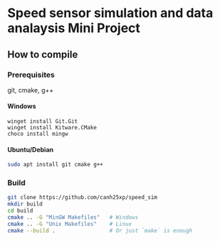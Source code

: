 # Speed sensor simulation and data analaysis Mini Project

## How to compile

### Prerequisites

git, cmake, g++

#### Windows

```pwsh
winget install Git.Git
winget install Kitware.CMake
choco install mingw
```

#### Ubuntu/Debian

```bash
sudo apt install git cmake g++
```

### Build

```sh
git clone https://github.com/canh25xp/speed_sim
mkdir build
cd build
cmake .. -G "MinGW Makefiles"   # Windows
cmake .. -G "Unix Makefiles"    # Linux
cmake --build .                 # Or just `make` is enough
```
